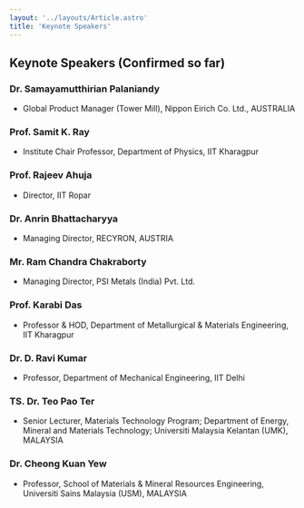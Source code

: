 ```yaml
---
layout: '../layouts/Article.astro'
title: 'Keynote Speakers'
---
```


## Keynote Speakers (Confirmed so far)

### Dr. Samayamutthirian Palaniandy

- Global Product Manager (Tower Mill), Nippon Eirich Co. Ltd., AUSTRALIA

### Prof. Samit K. Ray

- Institute Chair Professor, Department of Physics, IIT Kharagpur

### Prof. Rajeev Ahuja

- Director, IIT Ropar

### Dr. Anrin Bhattacharyya

- Managing Director, RECYRON, AUSTRIA

### Mr. Ram Chandra Chakraborty

- Managing Director, PSI Metals (India) Pvt. Ltd.

### Prof. Karabi Das

- Professor & HOD, Department of Metallurgical & Materials Engineering, IIT Kharagpur

### Dr. D. Ravi Kumar

- Professor, Department of Mechanical Engineering, IIT Delhi

### TS. Dr. Teo Pao Ter

- Senior Lecturer, Materials Technology
  Program;
  Department of Energy, Mineral and
  Materials Technology; Universiti Malaysia
  Kelantan (UMK), MALAYSIA

### Dr. Cheong Kuan Yew

- Professor, School of Materials & Mineral
  Resources Engineering,
  Universiti Sains Malaysia (USM), MALAYSIA
